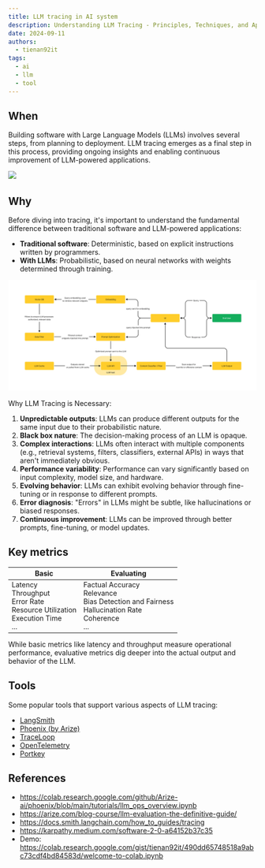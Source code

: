```yaml
---
title: LLM tracing in AI system
description: Understanding LLM Tracing - Principles, Techniques, and Applications in building LLM-powered AI systems.
date: 2024-09-11
authors:
  - tienan92it
tags:
  - ai
  - llm
  - tool
---
```


## When

Building software with Large Language Models (LLMs) involves several steps, from planning to deployment. LLM tracing emerges as a final step in this process, providing ongoing insights and enabling continuous improvement of LLM-powered applications.

![](assets/llm-tracing-build-steps.webp)

## Why

Before diving into tracing, it's important to understand the fundamental difference between traditional software and LLM-powered applications:

- **Traditional software**: Deterministic, based on explicit instructions written by programmers.
- **With LLMs**: Probabilistic, based on neural networks with weights determined through training.

![](assets/llm-tracing-architecture.webp)

Why LLM Tracing is Necessary:

1. **Unpredictable outputs**: LLMs can produce different outputs for the same input due to their probabilistic nature.
2. **Black box nature**: The decision-making process of an LLM is opaque.
3. **Complex interactions**: LLMs often interact with multiple components (e.g., retrieval systems, filters, classifiers, external APIs) in ways that aren't immediately obvious.
4. **Performance variability**: Performance can vary significantly based on input complexity, model size, and hardware.
5. **Evolving behavior**: LLMs can exhibit evolving behavior through fine-tuning or in response to different prompts.
6. **Error diagnosis**: "Errors" in LLMs might be subtle, like hallucinations or biased responses.
7. **Continuous improvement**: LLMs can be improved through better prompts, fine-tuning, or model updates.

## Key metrics

| **Basic**                                                                            | **Evaluating**                                                                                         |
| ------------------------------------------------------------------------------------ | ------------------------------------------------------------------------------------------------------ |
| Latency<br>Throughput<br>Error Rate<br>Resource Utilization<br>Execution Time<br>... | Factual Accuracy<br>Relevance<br>Bias Detection and Fairness<br>Hallucination Rate<br>Coherence<br>... |

While basic metrics like latency and throughput measure operational performance, evaluative metrics dig deeper into the actual output and behavior of the LLM.

## Tools

Some popular tools that support various aspects of LLM tracing:

- [LangSmith](https://docs.smith.langchain.com/)
- [Phoenix (by Arize)](https://arize.com/)
- [TraceLoop](https://arize.com/)
- [OpenTelemetry](https://opentelemetry.io/blog/2024/llm-observability/)
- [Portkey](https://portkey.ai/)

## References

- https://colab.research.google.com/github/Arize-ai/phoenix/blob/main/tutorials/llm_ops_overview.ipynb
- https://arize.com/blog-course/llm-evaluation-the-definitive-guide/
- https://docs.smith.langchain.com/how_to_guides/tracing
- https://karpathy.medium.com/software-2-0-a64152b37c35
- Demo: https://colab.research.google.com/gist/tienan92it/490dd65748518a9abc73cdf4bd84583d/welcome-to-colab.ipynb
